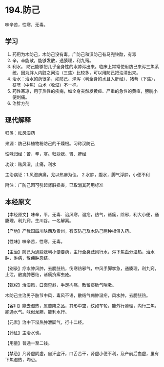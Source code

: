 # 194.防己
	
味辛苦，性寒，无毒。


## 学习
1. 药用为木防己，木防己没有毒。广防己和汉防己有马兜铃酸，有毒
2. 辛，辛能散，能够发散，通腠理，利九窍。
3. 利水。 防己能够把几乎全身性的水肿泻出来。临床上常常使用防己来泻三焦系统，因为胖人内脏之间油（三焦）比较多，可以用防己把油清出来。
4. 治水：治水的药很多，如防己、泽泻（利全身的水且入肝经）、猪苓（下焦），茯苓（中焦）白术（收湿）不一样。
5. 药性寒凉，用于热性的疾病，如全身突然发黄疸、严重的急性的黄疸，膀胱小便刺痛。
6. 治胖方剂
## 现代解释
归类：祛风湿药

来源：防己科植物粉防己的干燥根。习称汉防己

性味归经：苦、辛，寒。归膀胱、肾、脾经

功效：祛风湿，止痛，利水

主治病证：1.风湿痹痛，尤以热痹为佳。
        2.水肿，腹水，脚气浮肿，小便不利

附注：广防己因可引起肾脏损害，已取消其药用标准

## 本经原文

【本经原文】味辛，平，无毒．治风寒，温疟，热气，诸痫，除邪，利大小便，通腠理，利九窍。生川谷。一名解离。

【产地】产我国四川陕西及贵州，有汉防己及木防己两种根俱入药。

【性味】味辛苦，性寒，无毒。

【主治】防己为通膀胱利小便要药，主行全身祛风行水，泻下焦血分湿热，治水肿，淋病，散痈肿恶结。

【别录】疗水肿风肿，去膀胱热，伤寒热邪气，中风手脚挛急，通腠理，利九窍，止泄，散痈肿恶结，诸瘑疥癣虫疮。

【甄权】治湿风，口面歪斜，手足拘痛，散留痰肺气喘嗽。

木防己主治男子肢节中风，毒风不语，散结气痈肿温疟，风水肿，去膀胱热。

【容川】能去湿热，属苦降之品，其形中空，纹如车轮，能外行腠理，内行三焦，能通水气。味似龙胆，能利水行。

【元素】治中下湿热肿泄脚气，行十二经。

【药征】主治水也。

【用量】普通一至二钱。

【禁忌】凡肾虚阴虚，自汗盗汗，口舌苦干，肾虚小便不利，及产前后血虚，虽有下焦湿热，均忌。